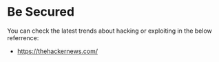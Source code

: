 # Be Secured

You can check the latest trends about hacking or exploiting in the below referrence:
- https://thehackernews.com/